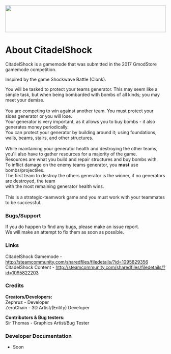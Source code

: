 <img src="https://media.discordapp.net/attachments/329322070515122197/341334967298555904/logo.png" style="width:100%;height:85px;">

# About CitadelShock
CitadelShock is a gamemode that was submitted in the 2017 GmodStore gamemode competition.

Inspired by the game Shockwave Battle (Clonk).</br>

You will be tasked to protect your teams generator. This may seem like a simple task, but when being bombarded with bombs of all kinds; you may meet your demise.</br>
</br>
You are competing to win against another team. You must protect your sides generator or you will lose.</br> 
Your generator is very important, as it allows you to buy bombs - it also generates money periodically.</br>
You can protect your generator by building around it; using foundations, walls, beams, stairs, and other structures.</br>
</br>
While maintaining your generator health and destroying the other teams, you'll also have to gather resources for a majority of the game.</br>
Resources are what you build and repair structures and buy bombs with.
</br>
To inflict damage on the enemy teams generator, you <b>must</b> use bombs/projectiles.</br>
The first team to destroy the others generator is the winner, if no generators are destroyed, the team</br>
with the most remaining generator health wins.</br>
</br>
This is a strategic-teamwork game and you must work with your teammates to be successful.


### Bugs/Support
If you do happen to find any bugs, please make an issue report.</br>
We will make an attempt to fix them as soon as possible.</br>

### Links
CitadelShock Gamemode - http://steamcommunity.com/sharedfiles/filedetails/?id=1095829356</br>
CitadelShock Content - http://steamcommunity.com/sharedfiles/filedetails/?id=1095822203</br>

### Credits
<b>Creators/Developers:</b></br>
Zephruz - Developer</br>
ZeroChain - 3D Artist/(Entity) Developer</br>

<b>Contributors & Bug testers:</b></br>
Sir Thomas - Graphics Artist/Bug Tester</br> 

### Developer Documentation
- Soon
